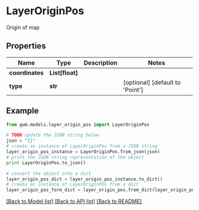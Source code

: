 # LayerOriginPos

Origin of map

## Properties
Name | Type | Description | Notes
------------ | ------------- | ------------- | -------------
**coordinates** | **List[float]** |  | 
**type** | **str** |  | [optional] [default to 'Point']

## Example

```python
from gwm.models.layer_origin_pos import LayerOriginPos

# TODO update the JSON string below
json = "{}"
# create an instance of LayerOriginPos from a JSON string
layer_origin_pos_instance = LayerOriginPos.from_json(json)
# print the JSON string representation of the object
print LayerOriginPos.to_json()

# convert the object into a dict
layer_origin_pos_dict = layer_origin_pos_instance.to_dict()
# create an instance of LayerOriginPos from a dict
layer_origin_pos_form_dict = layer_origin_pos.from_dict(layer_origin_pos_dict)
```
[[Back to Model list]](../README.md#documentation-for-models) [[Back to API list]](../README.md#documentation-for-api-endpoints) [[Back to README]](../README.md)


